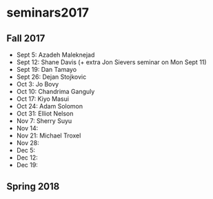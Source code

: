 # seminars2017

## Fall 2017

 - Sept 5: Azadeh Maleknejad
 - Sept 12: Shane Davis  (+ extra Jon Sievers seminar on Mon Sept 11)
 - Sept 19: Dan Tamayo
 - Sept 26: Dejan Stojkovic
 - Oct 3: Jo Bovy
 - Oct 10: Chandrima Ganguly
 - Oct 17: Kiyo Masui
 - Oct 24: Adam Solomon
 - Oct 31: Elliot Nelson
 - Nov 7: Sherry Suyu
 - Nov 14: 
 - Nov 21: Michael Troxel
 - Nov 28:
 - Dec 5:
 - Dec 12:
 - Dec 19:

## Spring 2018
